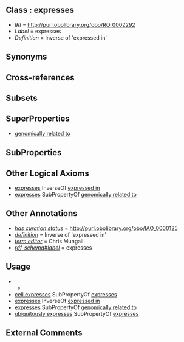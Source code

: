 
## Class : expresses

 * *IRI* = http://purl.obolibrary.org/obo/RO_0002292
 * *Label* = expresses
 * *Definition* = Inverse of 'expressed in'

## Synonyms


## Cross-references


## Subsets


## SuperProperties

 * [genomically related to](../../RO/30/RO_0002330.md)

## SubProperties


## Other Logical Axioms

 * [expresses](../../RO/92/RO_0002292.md) InverseOf [expressed in](../../RO/06/RO_0002206.md)
 * [expresses](../../RO/92/RO_0002292.md) SubPropertyOf [genomically related to](../../RO/30/RO_0002330.md)

## Other Annotations

 * *[has curation status](../../IAO/14/IAO_0000114.md)* = http://purl.obolibrary.org/obo/IAO_0000125
 * *[definition](../../IAO/15/IAO_0000115.md)* = Inverse of 'expressed in'
 * *[term editor](../../IAO/17/IAO_0000117.md)* = Chris Mungall
 * *[rdf-schema#label](../../el/rdf-schema#label.md)* = expresses

## Usage

 * -
 * [cell expresses](../../RO/09/RO_0002009.md) SubPropertyOf [expresses](../../RO/92/RO_0002292.md)
 * [expresses](../../RO/92/RO_0002292.md) InverseOf [expressed in](../../RO/06/RO_0002206.md)
 * [expresses](../../RO/92/RO_0002292.md) SubPropertyOf [genomically related to](../../RO/30/RO_0002330.md)
 * [ubiquitously expresses](../../RO/93/RO_0002293.md) SubPropertyOf [expresses](../../RO/92/RO_0002292.md)

## External Comments

